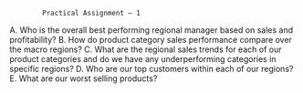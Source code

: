 			Practical Assignment – 1

A. Who is the overall best performing regional manager based on sales and profitability?
B. How do product category sales performance compare over the macro regions?
C. What are the regional sales trends for each of our product categories and do we have any underperforming categories in specific regions?
D. Who are our top customers within each of our regions?
E. What are our worst selling products?
